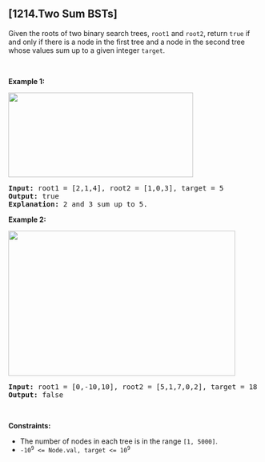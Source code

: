 ## [1214.Two Sum BSTs]
<p>Given the roots of two binary search trees, <code>root1</code> and <code>root2</code>, return <code>true</code> if and only if there is a node in the first tree and a node in the second tree whose values sum up to a given integer <code>target</code>.</p>

<p>&nbsp;</p>
<p><strong class="example">Example 1:</strong></p>
<img alt="" src="https://assets.leetcode.com/uploads/2021/02/10/ex1.png" style="width: 369px; height: 169px;" />
<pre>
<strong>Input:</strong> root1 = [2,1,4], root2 = [1,0,3], target = 5
<strong>Output:</strong> true
<strong>Explanation: </strong>2 and 3 sum up to 5.
</pre>

<p><strong class="example">Example 2:</strong></p>
<img alt="" src="https://assets.leetcode.com/uploads/2021/02/10/ex2.png" style="width: 453px; height: 290px;" />
<pre>
<strong>Input:</strong> root1 = [0,-10,10], root2 = [5,1,7,0,2], target = 18
<strong>Output:</strong> false
</pre>

<p>&nbsp;</p>
<p><strong>Constraints:</strong></p>

<ul>
	<li>The number of nodes in each tree is in the range <code>[1, 5000]</code>.</li>
	<li><code>-10<sup>9</sup> &lt;= Node.val, target &lt;= 10<sup>9</sup></code></li>
</ul>
